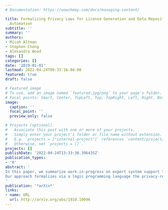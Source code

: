 ```yaml
---
# Documentation: https://wowchemy.com/docs/managing-content/

title: Formalizing Privacy Laws for License Generation and Data Repository Decision
  Automation
subtitle: ''
summary: ''
authors:
- Micah Altman
- Stephen Chong
- Alexandra Wood
tags: []
categories: []
date: '2019-01-01'
lastmod: 2022-04-24T09:33:16-04:00
featured: true
draft: false

# Featured image
# To use, add an image named `featured.jpg/png` to your page's folder.
# Focal points: Smart, Center, TopLeft, Top, TopRight, Left, Right, BottomLeft, Bottom, BottomRight.
image:
  caption: ''
  focal_point: ''
  preview_only: false

# Projects (optional).
#   Associate this post with one or more of your projects.
#   Simply enter your project's folder or file name without extension.
#   E.g. `projects = ["internal-project"]` references `content/project/deep-learning/index.md`.
#   Otherwise, set `projects = []`.
projects: []
publishDate: '2022-04-24T13:33:38.396435Z'
publication_types:
- '0'
abstract: '
In this paper, we summarize work-in-progress on expert system support to automate some data deposit and release decisions within a data repository, and to generate custom license agreements for those data transfers.
Our approach formalizes via a logic programming language the privacy-relevant aspects of laws, regulations, and best practices, supported by legal analysis documented in legal memoranda. This formalization enables automated reasoning about the conditions under which a repository can transfer data, through interrogation of users, and the application of formal rules to the facts obtained from users. The proposed system takes the specific conditions for a given data release and produces a custom data use agreement that accurately captures the relevant restrictions on data use. This enables appropriate decisions and accurate licenses, while removing the bottleneck of lawyer effort per data transfer. The operation of the system aims to be transparent, in the sense that administrators, lawyers, institutional review boards, and other interested parties can evaluate the legal reasoning and interpretation embodied in the formalization, and the specific rationale for a decision to accept or release a particular dataset.
'
publication: '*arXiv*'
links:
- name: URL
  url: http://arxiv.org/abs/1910.10096
---
```

